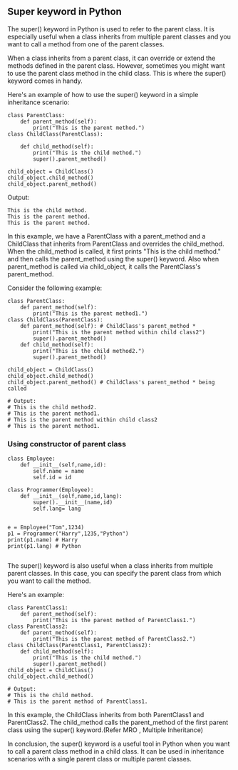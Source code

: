 ## Super keyword in Python

The super() keyword in Python is used to refer to the parent class. It is especially useful when a class inherits from multiple parent classes and you want to call a method from one of the parent classes.

When a class inherits from a parent class, it can override or extend the methods defined in the parent class. However, sometimes you might want to use the parent class method in the child class. This is where the super() keyword comes in handy.

Here's an example of how to use the super() keyword in a simple inheritance scenario:

```
class ParentClass:
    def parent_method(self):
        print("This is the parent method.")
class ChildClass(ParentClass):
 
    def child_method(self):
        print("This is the child method.")
        super().parent_method()
        
child_object = ChildClass()
child_object.child_method()
child_object.parent_method()
```
Output:
```
This is the child method.
This is the parent method.
This is the parent method.
```
In this example, we have a ParentClass with a parent_method and a ChildClass that inherits from ParentClass and overrides the child_method. When the child_method is called, it first prints "This is the child method." and then calls the parent_method using the super() keyword.
Also when parent_method is called via child_object, it calls the ParentClass's parent_method.


Consider the following example:

```
class ParentClass:
    def parent_method(self):
        print("This is the parent method1.")
class ChildClass(ParentClass):
    def parent_method(self): # ChildClass's parent_method *
        print("This is the parent method within child class2")
        super().parent_method()
    def child_method(self):
        print("This is the child method2.")
        super().parent_method()
        
child_object = ChildClass()
child_object.child_method()
child_object.parent_method() # ChildClass's parent_method * being called

# Output:
# This is the child method2.
# This is the parent method1.
# This is the parent method within child class2
# This is the parent method1.

```
### Using constructor of parent class
```
class Employee:
    def __init__(self,name,id):
        self.name = name
        self.id = id
    
class Programmer(Employee):
    def __init__(self,name,id,lang):
        super().__init__(name,id)
        self.lang= lang
    

e = Employee("Tom",1234)
p1 = Programmer("Harry",1235,"Python")
print(p1.name) # Harry
print(p1.lang) # Python


```


The super() keyword is also useful when a class inherits from multiple parent classes. In this case, you can specify the parent class from which you want to call the method.

Here's an example:
```
class ParentClass1:
    def parent_method(self):
        print("This is the parent method of ParentClass1.")
class ParentClass2:
    def parent_method(self):
        print("This is the parent method of ParentClass2.")
class ChildClass(ParentClass1, ParentClass2):
    def child_method(self):
        print("This is the child method.")
        super().parent_method()
child_object = ChildClass()
child_object.child_method()

# Output:
# This is the child method.
# This is the parent method of ParentClass1.
```
In this example, the ChildClass inherits from both ParentClass1 and ParentClass2. The child_method calls the parent_method of the first parent class using the super() keyword.(Refer MRO , Multiple Inheritance)

In conclusion, the super() keyword is a useful tool in Python when you want to call a parent class method in a child class. It can be used in inheritance scenarios with a single parent class or multiple parent classes.

